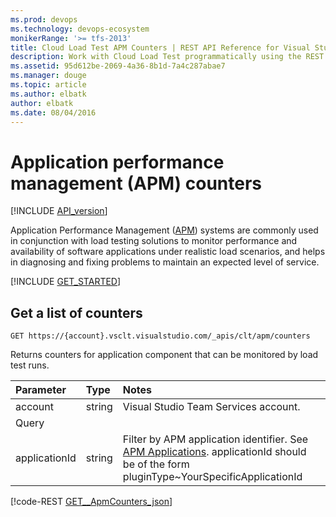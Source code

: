 ```yaml
---
ms.prod: devops
ms.technology: devops-ecosystem
monikerRange: '>= tfs-2013'
title: Cloud Load Test APM Counters | REST API Reference for Visual Studio Team Services 
description: Work with Cloud Load Test programmatically using the REST APIs for Visual Studio Team Services .
ms.assetid: 95d612be-2069-4a36-8b1d-7a4c287abae7
ms.manager: douge
ms.topic: article
ms.author: elbatk
author: elbatk
ms.date: 08/04/2016
---
```


# Application performance management (APM) counters
[!INCLUDE [API_version](../_data/version.md)]

Application Performance Management ([APM](https://en.wikipedia.org/wiki/Application_performance_management)) systems are
commonly used in conjunction with load testing solutions to
monitor performance and availability of software applications under realistic load scenarios, and helps in diagnosing
and fixing problems to maintain an expected level of service.

[!INCLUDE [GET_STARTED](../_data/get-started.md)]

## Get a list of counters

```no-highlight
GET https://{account}.vsclt.visualstudio.com/_apis/clt/apm/counters
```

Returns counters for application component that can be monitored by load test runs.

| Parameter     | Type    | Notes
|:--------------|:--------|:-------------------------------------------------------------------------------------------------------------
| account       | string  | Visual Studio Team Services account.
| Query
| applicationId | string  | Filter by APM application identifier. See [APM Applications](./apm-applications.md). applicationId should be of the form pluginType~YourSpecificApplicationId

[!code-REST [GET__ApmCounters_json](./_data/apmcounters/GET__ApmCounters.json)]
